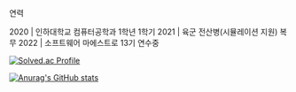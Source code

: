연력

2020 | 인하대학교 컴퓨터공학과 1학년 1학기
2021 | 육군 전산병(시뮬레이션 지원) 복무
2022 | 소프트웨어 마에스트로 13기 연수중

[![Solved.ac Profile](http://mazassumnida.wtf/api/v2/generate_badge?boj=wnsgus821)](https://solved.ac/wnsgus821/)

[![Anurag's GitHub stats](https://github-readme-stats.vercel.app/api?username=AimHigher77)](https://github.com/anuraghazra/github-readme-stats)

<!---
AimHigher77/AimHigher77 is a ✨ special ✨ repository because its `README.md` (this file) appears on your GitHub profile.
You can click the Preview link to take a look at your changes.
--->
